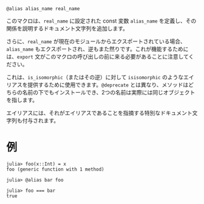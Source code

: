 ```
@alias alias_name real_name
```

このマクロは、`real_name` に設定された const 変数 `alias_name` を定義し、その関係を説明するドキュメント文字列を追加します。

さらに、`real_name` が現在のモジュールからエクスポートされている場合、`alias_name` もエクスポートされ、逆もまた然りです。これが機能するためには、`export` 文がこのマクロの呼び出しの前に来る必要があることに注意してください。

これは、`is_isomorphic`（またはその逆）に対して `isisomorphic` のようなエイリアスを提供するために使用できます。`@deprecate` とは異なり、メソッドはどちらの名前の下でもインストールでき、2つの名前は実際には同じオブジェクトを指します。

エイリアスには、それがエイリアスであることを指摘する特別なドキュメント文字列も付与されます。

# 例

```jldoctest
julia> foo(x::Int) = x
foo (generic function with 1 method)

julia> @alias bar foo

julia> foo === bar
true
```
